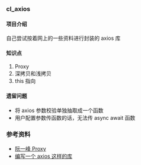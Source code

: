 ### cl_axios

#### 项目介绍

自己尝试按着网上的一些资料进行封装的 axios 库

#### 知识点

1. Proxy
2. 深拷贝和浅拷贝
3. this 指向

#### 遗留问题

- 将 axios 参数校验单独抽取成一个函数
- 用户配置参数传函数的话，无法传 async await 函数

### 参考资料

- [阮一峰 Proxy](https://github.com/ruanyf/es6tutorial/blob/21e3cfba2f3524960ab492bba53f13e50cc3d9aa/docs/proxy.md)
- [编写一个 axios 这样的库](https://juejin.im/post/5e16e5d76fb9a02fd742a92b#heading-6)
